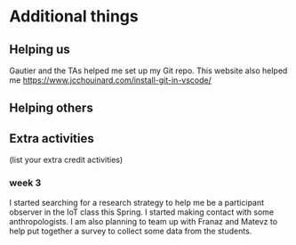 # Additional things

## Helping us

Gautier and the TAs helped me set up my Git repo. 
This website also helped me https://www.jcchouinard.com/install-git-in-vscode/


## Helping others


## Extra activities

(list your extra credit activities)

### week 3
I started searching for a research strategy to help me be a participant observer in the IoT class this Spring. I started making contact with some anthropologists. I am also planning to team up with Franaz and Matevz to help put together a survey to collect some data from the students. 